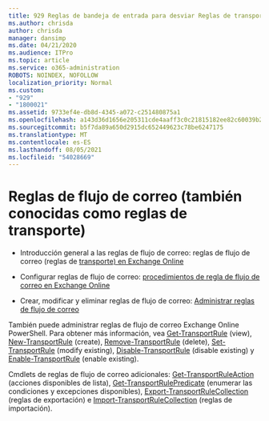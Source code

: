 ```yaml
---
title: 929 Reglas de bandeja de entrada para desviar Reglas de transporte
ms.author: chrisda
author: chrisda
manager: dansimp
ms.date: 04/21/2020
ms.audience: ITPro
ms.topic: article
ms.service: o365-administration
ROBOTS: NOINDEX, NOFOLLOW
localization_priority: Normal
ms.custom:
- "929"
- "1800021"
ms.assetid: 9733ef4e-db8d-4345-a072-c251480875a1
ms.openlocfilehash: a143d36d1656e205311cde4aaff3c0c21815182ee82c60039b2219addac218cb
ms.sourcegitcommit: b5f7da89a650d2915dc652449623c78be6247175
ms.translationtype: MT
ms.contentlocale: es-ES
ms.lasthandoff: 08/05/2021
ms.locfileid: "54028669"
---
```

# <a name="mail-flow-rules-also-known-as-transport-rules"></a>Reglas de flujo de correo (también conocidas como reglas de transporte)

- Introducción general a las reglas de flujo de correo: reglas de flujo de correo (reglas de [transporte) en Exchange Online](https://technet.microsoft.com/library/jj919238.aspx)

- Configurar reglas de flujo de correo: [procedimientos de regla de flujo de correo en Exchange Online](https://technet.microsoft.com/library/dn600436.aspx)

- Crear, modificar y eliminar reglas de flujo de correo: [Administrar reglas de flujo de correo](https://technet.microsoft.com/library/jj657505.aspx)

También puede administrar reglas de flujo de correo Exchange Online PowerShell. Para obtener más información, vea [Get-TransportRule](https://docs.microsoft.com/powershell/module/exchange/policy-and-compliance/get-transportrule) (view), [New-TransportRule](https://docs.microsoft.com/powershell/module/exchange/policy-and-compliance/new-transportrule) (create), [Remove-TransportRule](https://docs.microsoft.com/powershell/module/exchange/policy-and-compliance/remove-transportrule) (delete), [Set-TransportRule](https://docs.microsoft.com/powershell/module/exchange/policy-and-compliance/set-transportrule) (modify existing), [Disable-TransportRule](https://docs.microsoft.com/powershell/module/exchange/policy-and-compliance/disable-transportrule) (disable existing) y [Enable-TransportRule](https://docs.microsoft.com/powershell/module/exchange/policy-and-compliance/enable-transportrule) (enable existing).

Cmdlets de reglas de flujo de correo adicionales: [Get-TransportRuleAction](https://docs.microsoft.com/powershell/module/exchange/policy-and-compliance/get-transportruleaction) (acciones disponibles de lista), [Get-TransportRulePredicate](https://docs.microsoft.com/powershell/module/exchange/policy-and-compliance/get-transportrulepredicate) (enumerar las condiciones y excepciones disponibles), [Export-TransportRuleCollection](https://docs.microsoft.com/powershell/module/exchange/policy-and-compliance/export-transportrulecollection) (reglas de exportación) e [Import-TransportRuleCollection](https://docs.microsoft.com/powershell/module/exchange/policy-and-compliance/import-transportrulecollection) (reglas de importación).
